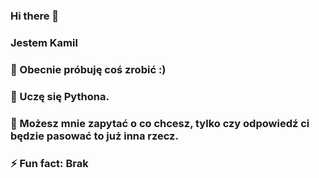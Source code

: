 ### Hi there 👋



### Jestem Kamil

### 🔭 Obecnie próbuję coś zrobić :)
### 🌱 Uczę się Pythona.
### 💬 Możesz mnie zapytać o co chcesz, tylko czy odpowiedź ci będzie pasować to już inna rzecz.
### ⚡ Fun fact: Brak

